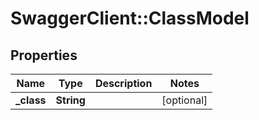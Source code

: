 # SwaggerClient::ClassModel

## Properties
Name | Type | Description | Notes
------------ | ------------- | ------------- | -------------
**_class** | **String** |  | [optional] 


